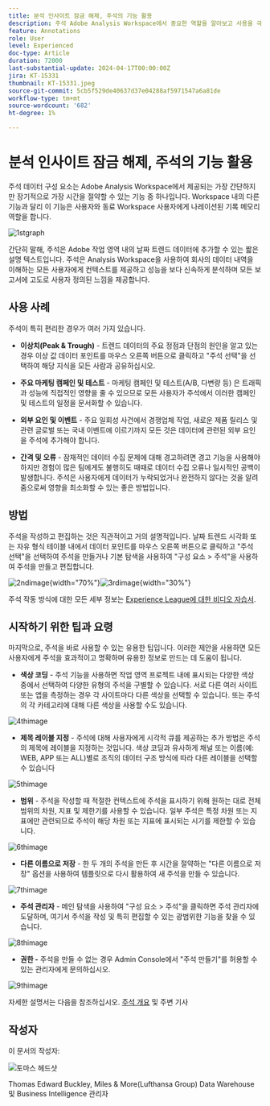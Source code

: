 ```yaml
---
title: 분석 인사이트 잠금 해제, 주석의 기능 활용
description: 주석 Adobe Analysis Workspace에서 중요한 역할을 알아보고 사용을 극대화하기 위한 실용적인 팁을 얻으십시오. 데이터 이해와 공동 작업을 새로운 수준으로 향상시켜 그 과정에서 더 풍부한 분석 통찰력을 얻을 수 있습니다.
feature: Annotations
role: User
level: Experienced
doc-type: Article
duration: 72000
last-substantial-update: 2024-04-17T00:00:00Z
jira: KT-15331
thumbnail: KT-15331.jpeg
source-git-commit: 5cb5f529de40637d37e04288af5971547a6a81de
workflow-type: tm+mt
source-wordcount: '682'
ht-degree: 1%

---
```



# 분석 인사이트 잠금 해제, 주석의 기능 활용

주석 데이터 구성 요소는 Adobe Analysis Workspace에서 제공되는 가장 간단하지만 장기적으로 가장 시간을 절약할 수 있는 기능 중 하나입니다. Workspace 내의 다른 기능과 달리 이 기능은 사용자와 동료 Workspace 사용자에게 나레이션된 기록 메모리 역할을 합니다.

![1stgraph](assets/1stgraph.png)

간단히 말해, 주석은 Adobe 작업 영역 내의 날짜 트렌드 데이터에 추가할 수 있는 짧은 설명 텍스트입니다. 주석은 Analysis Workspace을 사용하여 회사의 데이터 내역을 이해하는 모든 사용자에게 컨텍스트를 제공하고 성능을 보다 신속하게 분석하며 모든 보고서에 고도로 사용자 정의된 느낌을 제공합니다.

## 사용 사례

주석이 특히 편리한 경우가 여러 가지 있습니다.

- **이상치(Peak &amp; Trough)** - 트렌드 데이터의 주요 정점과 단점의 원인을 알고 있는 경우 이상 값 데이터 포인트를 마우스 오른쪽 버튼으로 클릭하고 &quot;주석 선택&quot;을 선택하여 해당 지식을 모든 사람과 공유하십시오.

- **주요 마케팅 캠페인 및 테스트** - 마케팅 캠페인 및 테스트(A/B, 다변량 등) 은 트래픽과 성능에 직접적인 영향을 줄 수 있으므로 모든 사용자가 주석에서 이러한 캠페인 및 테스트의 일정을 문서화할 수 있습니다.

- **외부 요인 및 이벤트** - 주요 일회성 사건에서 경쟁업체 작업, 새로운 제품 릴리스 및 관련 글로벌 또는 국내 이벤트에 이르기까지 모든 것은 데이터에 관련된 외부 요인을 주석에 추가해야 합니다.

- **간격 및 오류** - 잠재적인 데이터 수집 문제에 대해 경고하려면 경고 기능을 사용해야 하지만 경험이 많은 팀에게도 불행히도 때때로 데이터 수집 오류나 일시적인 공백이 발생합니다. 주석은 사용자에게 데이터가 누락되었거나 완전하지 않다는 것을 알려 줌으로써 영향을 최소화할 수 있는 좋은 방법입니다.

## 방법

주석을 작성하고 편집하는 것은 직관적이고 거의 설명적입니다. 날짜 트렌드 시각화 또는 자유 형식 테이블 내에서 데이터 포인트를 마우스 오른쪽 버튼으로 클릭하고 &quot;주석 선택&quot;을 선택하여 주석을 만들거나 기본 탐색을 사용하여 &quot;구성 요소 > 주석&quot;을 사용하여 주석을 만들고 편집합니다.

![2ndimage](assets/2ndimage.png){width="70%"}![3rdimage](assets/3rdimage.png){width="30%"}


주석 작동 방식에 대한 모든 세부 정보는 [Experience League에 대한 비디오 자습서](https://experienceleague.adobe.com/en/docs/analytics-learn/tutorials/analysis-workspace/navigating-workspace-projects/annotations-in-analysis-workspace).

## 시작하기 위한 팁과 요령

마지막으로, 주석을 바로 사용할 수 있는 유용한 팁입니다.  이러한 제안을 사용하면 모든 사용자에게 주석을 효과적이고 명확하며 유용한 정보로 만드는 데 도움이 됩니다.

- **색상 코딩** - 주석 기능을 사용하면 작업 영역 프로젝트 내에 표시되는 다양한 색상 중에서 선택하여 다양한 유형의 주석을 구별할 수 있습니다. 서로 다른 여러 사이트 또는 앱을 측정하는 경우 각 사이트마다 다른 색상을 선택할 수 있습니다. 또는 주석의 각 카테고리에 대해 다른 색상을 사용할 수도 있습니다.

![4thimage](assets/4thimage.png)

- **제목 레이블 지정** - 주석에 대해 사용자에게 시각적 큐를 제공하는 추가 방법은 주석의 제목에 레이블을 지정하는 것입니다. 색상 코딩과 유사하게 채널 또는 이름(예: WEB, APP 또는 ALL)별로 조직의 데이터 구조 방식에 따라 다른 레이블을 선택할 수 있습니다

![5thimage](assets/5thimage.png)

- **범위** - 주석을 작성할 때 적절한 컨텍스트에 주석을 표시하기 위해 원하는 대로 전체 범위의 차원, 지표 및 제한기를 사용할 수 있습니다. 일부 주석은 특정 차원 또는 지표에만 관련되므로 주석이 해당 차원 또는 지표에 표시되는 시기를 제한할 수 있습니다.

![6thimage](assets/6thimage.png)

- **다른 이름으로 저장** - 한 두 개의 주석을 만든 후 시간을 절약하는 &quot;다른 이름으로 저장&quot; 옵션을 사용하여 템플릿으로 다시 활용하여 새 주석을 만들 수 있습니다.

![7thimage](assets/7thimage.png)

- **주석 관리자** - 메인 탐색을 사용하여 &quot;구성 요소 > 주석&quot;을 클릭하면 주석 관리자에 도달하며, 여기서 주석을 작성 및 특히 편집할 수 있는 광범위한 기능을 찾을 수 있습니다.

![8thimage](assets/8thimage.png)


- **권한 -** 주석을 만들 수 없는 경우 Admin Console에서 &quot;주석 만들기&quot;를 허용할 수 있는 관리자에게 문의하십시오.

![9thimage](assets/9thimage.png)

자세한 설명서는 다음을 참조하십시오. [주석 개요](https://experienceleague.adobe.com/en/docs/analytics/analyze/analysis-workspace/components/annotations/overview) 및 주변 기사

## 작성자

이 문서의 작성자:

![토마스 헤드샷](assets/thomas-headshot.png)

Thomas Edward Buckley, Miles &amp; More(Lufthansa Group) Data Warehouse 및 Business Intelligence 관리자

